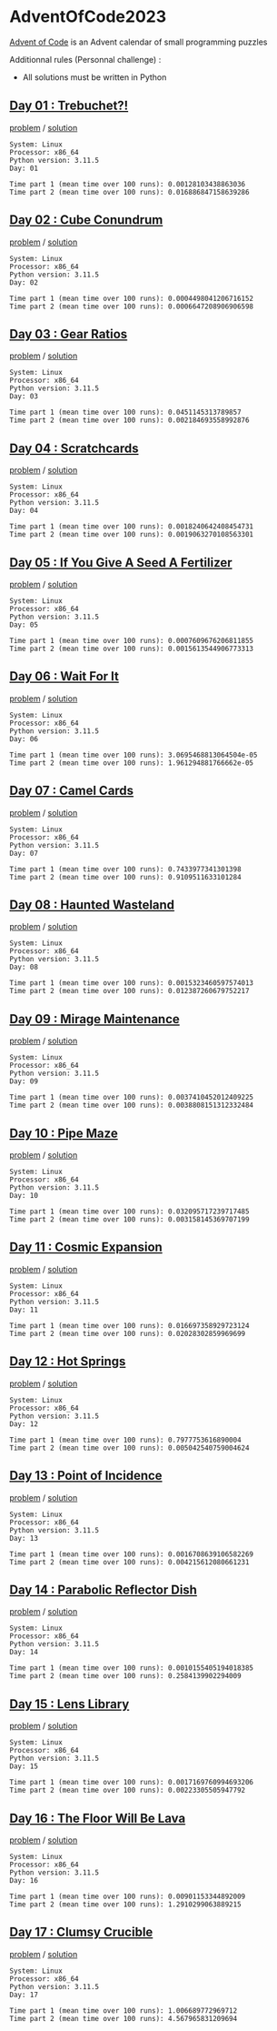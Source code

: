 # AdventOfCode2023
[Advent of Code](https://adventofcode.com/2023/about) is an Advent calendar of small programming puzzles

Additionnal rules (Personnal challenge) :
- All solutions must be written in Python


## [Day 01 : Trebuchet?!](https://adventofcode.com/2023/day/1)

[problem](https://adventofcode.com/2023/day/1) / [solution](./src/day01/)

```text
System: Linux
Processor: x86_64
Python version: 3.11.5
Day: 01

Time part 1 (mean time over 100 runs): 0.00128103438863036
Time part 2 (mean time over 100 runs): 0.016886847158639286
```

## [Day 02 : Cube Conundrum](https://adventofcode.com/2023/day/2)

[problem](https://adventofcode.com/2023/day/2) / [solution](./src/day02/)

```text
System: Linux
Processor: x86_64
Python version: 3.11.5
Day: 02

Time part 1 (mean time over 100 runs): 0.0004498041206716152
Time part 2 (mean time over 100 runs): 0.0006647208906906598
```

## [Day 03 : Gear Ratios](https://adventofcode.com/2023/day/3)

[problem](https://adventofcode.com/2023/day/3) / [solution](./src/day03/)

```text
System: Linux
Processor: x86_64
Python version: 3.11.5
Day: 03

Time part 1 (mean time over 100 runs): 0.0451145313789857
Time part 2 (mean time over 100 runs): 0.002184693558992876
```

## [Day 04 : Scratchcards](https://adventofcode.com/2023/day/4)

[problem](https://adventofcode.com/2023/day/4) / [solution](./src/day04/)

```text
System: Linux
Processor: x86_64
Python version: 3.11.5
Day: 04

Time part 1 (mean time over 100 runs): 0.0018240642408454731
Time part 2 (mean time over 100 runs): 0.0019063270108563301
```

## [Day 05 : If You Give A Seed A Fertilizer](https://adventofcode.com/2023/day/5)

[problem](https://adventofcode.com/2023/day/5) / [solution](./src/day05/)

```text
System: Linux
Processor: x86_64
Python version: 3.11.5
Day: 05

Time part 1 (mean time over 100 runs): 0.0007609676206811855
Time part 2 (mean time over 100 runs): 0.0015613544906773313
```

## [Day 06 : Wait For It](https://adventofcode.com/2023/day/6)

[problem](https://adventofcode.com/2023/day/6) / [solution](./src/day06/)

```text
System: Linux
Processor: x86_64
Python version: 3.11.5
Day: 06

Time part 1 (mean time over 100 runs): 3.0695468813064504e-05
Time part 2 (mean time over 100 runs): 1.961294881766662e-05
```

## [Day 07 : Camel Cards](https://adventofcode.com/2023/day/7)

[problem](https://adventofcode.com/2023/day/7) / [solution](./src/day07/)

```text
System: Linux
Processor: x86_64
Python version: 3.11.5
Day: 07

Time part 1 (mean time over 100 runs): 0.7433977341301398
Time part 2 (mean time over 100 runs): 0.9109511633101284
```

## [Day 08 : Haunted Wasteland](https://adventofcode.com/2023/day/8)

[problem](https://adventofcode.com/2023/day/8) / [solution](./src/day08/)

```text
System: Linux
Processor: x86_64
Python version: 3.11.5
Day: 08

Time part 1 (mean time over 100 runs): 0.0015323460597574013
Time part 2 (mean time over 100 runs): 0.012387260679752217
```

## [Day 09 : Mirage Maintenance](https://adventofcode.com/2023/day/9)

[problem](https://adventofcode.com/2023/day/9) / [solution](./src/day09/)

```text
System: Linux
Processor: x86_64
Python version: 3.11.5
Day: 09

Time part 1 (mean time over 100 runs): 0.0037410452012409225
Time part 2 (mean time over 100 runs): 0.0038808151312332484
```

## [Day 10 : Pipe Maze](https://adventofcode.com/2023/day/10)

[problem](https://adventofcode.com/2023/day/10) / [solution](./src/day10/)

```text
System: Linux
Processor: x86_64
Python version: 3.11.5
Day: 10

Time part 1 (mean time over 100 runs): 0.032095717239717485
Time part 2 (mean time over 100 runs): 0.003158145369707199
```

## [Day 11 : Cosmic Expansion](https://adventofcode.com/2023/day/11)

[problem](https://adventofcode.com/2023/day/11) / [solution](./src/day11/)

```text
System: Linux
Processor: x86_64
Python version: 3.11.5
Day: 11

Time part 1 (mean time over 100 runs): 0.016697358929723124
Time part 2 (mean time over 100 runs): 0.02028302859969699
```

## [Day 12 : Hot Springs](https://adventofcode.com/2023/day/12)

[problem](https://adventofcode.com/2023/day/12) / [solution](./src/day12/)

```text
System: Linux
Processor: x86_64
Python version: 3.11.5
Day: 12

Time part 1 (mean time over 100 runs): 0.7977753616890004
Time part 2 (mean time over 100 runs): 0.005042540759004624
```

## [Day 13 : Point of Incidence](https://adventofcode.com/2023/day/13)

[problem](https://adventofcode.com/2023/day/13) / [solution](./src/day13/)

```text
System: Linux
Processor: x86_64
Python version: 3.11.5
Day: 13

Time part 1 (mean time over 100 runs): 0.0016708639106582269
Time part 2 (mean time over 100 runs): 0.004215612080661231
```

## [Day 14 : Parabolic Reflector Dish](https://adventofcode.com/2023/day/14)

[problem](https://adventofcode.com/2023/day/14) / [solution](./src/day14/)

```text
System: Linux
Processor: x86_64
Python version: 3.11.5
Day: 14

Time part 1 (mean time over 100 runs): 0.0010155405194018385
Time part 2 (mean time over 100 runs): 0.2584139902294009
```

## [Day 15 : Lens Library](https://adventofcode.com/2023/day/15)

[problem](https://adventofcode.com/2023/day/15) / [solution](./src/day15/)

```text
System: Linux
Processor: x86_64
Python version: 3.11.5
Day: 15

Time part 1 (mean time over 100 runs): 0.0017169760994693206
Time part 2 (mean time over 100 runs): 0.00223305505947792
```

## [Day 16 : The Floor Will Be Lava](https://adventofcode.com/2023/day/16)

[problem](https://adventofcode.com/2023/day/16) / [solution](./src/day16/)

```text
System: Linux
Processor: x86_64
Python version: 3.11.5
Day: 16

Time part 1 (mean time over 100 runs): 0.00901153344892009
Time part 2 (mean time over 100 runs): 1.2910299063889215
```

## [Day 17 : Clumsy Crucible](https://adventofcode.com/2023/day/17)

[problem](https://adventofcode.com/2023/day/17) / [solution](./src/day17/)

```text
System: Linux
Processor: x86_64
Python version: 3.11.5
Day: 17

Time part 1 (mean time over 100 runs): 1.006689772969712
Time part 2 (mean time over 100 runs): 4.567965831209694
```
